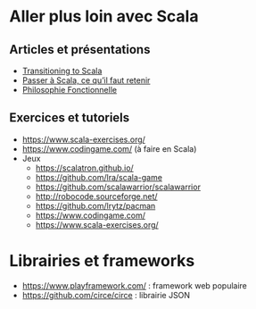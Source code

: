 # Aller plus loin avec Scala

## Articles et présentations

- [Transitioning to Scala](https://blog.redelastic.com/transitioning-to-scala-d1818f25b2b7)
- [Passer à Scala, ce qu’il faut retenir](http://www.touilleur-express.fr/2014/04/08/passer-a-scala-ce-quil-faut-retenir/)
- [Philosophie Fonctionnelle](https://speakerdeck.com/lilobase/philosophie-fonctionnelle-bdx-dot-io-2016)

## Exercices et tutoriels

- https://www.scala-exercises.org/
- https://www.codingame.com/ (à faire en Scala)
- Jeux
    - https://scalatron.github.io/
    - https://github.com/lra/scala-game
    - https://github.com/scalawarrior/scalawarrior
    - http://robocode.sourceforge.net/
    - https://github.com/lrytz/pacman
    - https://www.codingame.com/
    - https://www.scala-exercises.org/

# Librairies et frameworks

- https://www.playframework.com/ : framework web populaire
- https://github.com/circe/circe : librairie JSON
